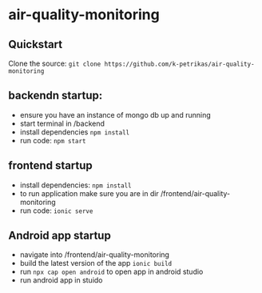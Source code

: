 # air-quality-monitoring

## Quickstart
Clone the source:
`git clone https://github.com/k-petrikas/air-quality-monitoring`



## backendn startup:
- ensure you have an instance of mongo db up and running
- start terminal in /backend
- install dependencies
`npm install`
- run code: 
`npm start`



## frontend startup
- install dependencies:
`npm install`
- to run application make sure you are in dir /frontend/air-quality-monitoring
- run code:
`ionic serve`

## Android app startup
- navigate into /frontend/air-quality-monitoring
- build the latest version of the app `ionic build`
- run `npx cap open android` to open app in android studio
- run android app in stuido 